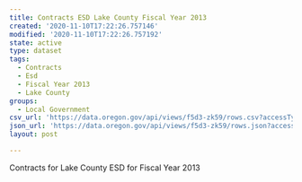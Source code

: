```yaml
---
title: Contracts ESD Lake County Fiscal Year 2013
created: '2020-11-10T17:22:26.757146'
modified: '2020-11-10T17:22:26.757192'
state: active
type: dataset
tags:
  - Contracts
  - Esd
  - Fiscal Year 2013
  - Lake County
groups:
  - Local Government
csv_url: 'https://data.oregon.gov/api/views/f5d3-zk59/rows.csv?accessType=DOWNLOAD'
json_url: 'https://data.oregon.gov/api/views/f5d3-zk59/rows.json?accessType=DOWNLOAD'
layout: post

---
```

Contracts for Lake County ESD for Fiscal Year 2013
